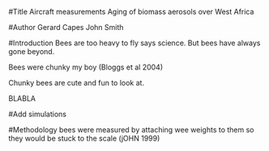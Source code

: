 #Title
Aircraft measurements Aging of biomass aerosols over West Africa

#Author
Gerard Capes
John Smith

#Introduction
Bees are too heavy to fly says science. But bees have always gone beyond.

Bees were chunky my boy (Bloggs et al 2004)

Chunky bees are cute and fun to look at.

BLABLA


#Add simulations

#Methodology
bees were measured by attaching wee weights to them so they would be stuck 
to the scale (jOHN 1999)
